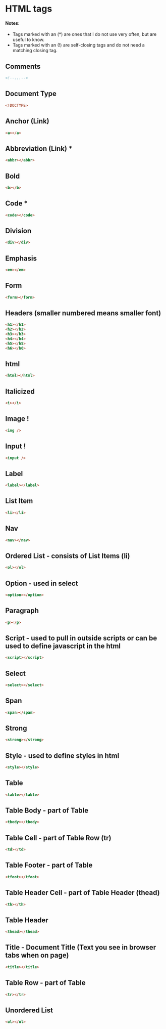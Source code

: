 # HTML tags
#### Notes:
* Tags marked with an (*) are ones that I do not use very often, but are useful to know.
* Tags marked with an (!) are self-closing tags and do not need a matching closing tag.
## Comments
```html
<!--...-->
```
## Document Type
```html
<!DOCTYPE>
```
## Anchor (Link)
```html
<a></a>
```
## Abbreviation (Link) *
```html
<abbr></abbr>
```
## Bold
```html
<b></b>
```
## Code *
```html
<code></code>
```
## Division
```html
<div></div>
```
## Emphasis
```html
<em></em>
```
## Form
```html
<form></form>
```
## Headers (smaller numbered means smaller font)
```html
<h1></h1>
<h2></h2>
<h3></h3>
<h4></h4>
<h5></h5>
<h6></h6>
```
## html
```html
<html></html>
```
## Italicized
```html
<i></i>
```
## Image !
```html
<img />
```
## Input !
```html
<input />
```
## Label
```html
<label></label>
```
## List Item
```html
<li></li>
```
## Nav
```html
<nav></nav>
```
## Ordered List - consists of List Items (li)
```html
<ol></ol>
```
## Option - used in select
```html
<option></option>
```
## Paragraph
```html
<p></p>
```
## Script - used to pull in outside scripts or can be used to define javascript in the html
```html
<script></script>
```
## Select
```html
<select></select>
```
## Span
```html
<span></span>
```
## Strong
```html
<strong></strong>
```
## Style - used to define styles in html
```html
<style></style>
```
## Table
```html
<table></table>
```
## Table Body - part of Table
```html
<tbody></tbody>
```
## Table Cell - part of Table Row (tr)
```html
<td></td>
```
## Table Footer - part of Table
```html
<tfoot></tfoot>
```
## Table Header Cell - part of Table Header (thead)
```html
<th></th>
```
## Table Header
```html
<thead></thead>
```
## Title - Document Title (Text you see in browser tabs when on page)
```html
<title></title>
```
## Table Row - part of Table
```html
<tr></tr>
```
## Unordered List
```html
<ul></ul>
```
